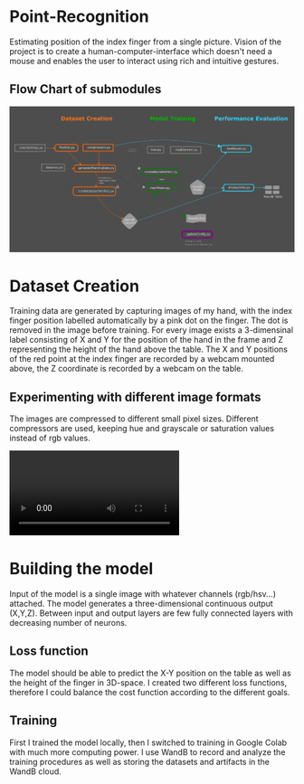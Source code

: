 # Point-Recognition

Estimating position of the index finger from a single picture.
Vision of the project is to create a human-computer-interface which doesn't need a mouse and enables the user to interact using rich and intuitive gestures.

## Flow Chart of submodules

![Process](Images/PointRecognition-Process.png "Flow Chart of submodules")

# Dataset Creation
Training data are generated by capturing images of my hand, with the index finger position labelled automatically by a pink dot on the finger. The dot is removed in the image before training. For every image exists a 3-dimensinal label consisting of X and Y for the position of the hand in the frame and Z representing the height of the hand above the table. The X and Y positions of the red point at the index finger are recorded by a webcam mounted above, the Z coordinate is recorded by a webcam on the table.

## Experimenting with different image formats

The images are compressed to different small pixel sizes. Different compressors are used, keeping hue and grayscale or saturation values instead of rgb values.

![Example of dataset image series](Images/Hsv60-Example.mp4 "Example of dataset image series")

# Building the model

Input of the model is a single image with whatever channels (rgb/hsv...) attached. The model generates a three-dimensional continuous output (X,Y,Z). Between input and output layers are few fully connected layers with decreasing number of neurons.

## Loss function

The model should be able to predict the X-Y position on the table as well as the height of the finger in 3D-space. I created two different loss functions, therefore I could balance the cost function according to the different goals. 

## Training

First I trained the model locally, then I switched to training in Google Colab with much more computing power. I use WandB to record and analyze the training procedures as well as storing the datasets and artifacts in the WandB cloud. 